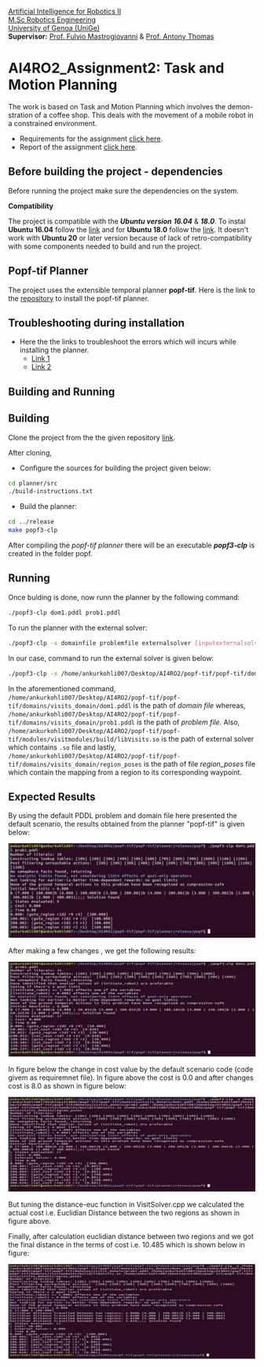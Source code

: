 [Artificial Intelligence for Robotics II](https://corsi.unige.it/en/off.f/2022/ins/60237?codcla=10635)<br>
[M.Sc Robotics Engineering](https://corsi.unige.it/corsi/10635)<br>
[University of Genoa (UniGe)](https://unige.it/en)<br>
**Supervisor:** [Prof. Fulvio Mastrogiovanni](https://rubrica.unige.it/personale/UkNHWFhr) & [Prof. Antony Thomas](https://scholar.google.it/citations?hl=it&user=aPSLBVUAAAAJ)

# AI4RO2_Assignment2: Task and Motion Planning

The work is based on Task and Motion Planning which involves the demon- stration of a coffee shop. This deals with the movement of a mobile robot in a constrained environment.

* Requirements for the assignment [click here](https://github.com/ankurkohli007/Artificial_Intelligent_4_Robotics_2_Assignment_II/blob/master/Task%20Motion%20and%20Planning%20Assignemnt_Group%20I_Ankur%20Kohli_Awais%20Tahir_Subhransu%20Sourav%20Priyadarshan/Assignment2.pdf).
* Report of the assignment [click here](https://github.com/ankurkohli007/Artificial_Intelligent_4_Robotics_2_Assignment_II/blob/master/Task%20Motion%20and%20Planning%20Assignemnt_Group%20I_Ankur%20Kohli_Awais%20Tahir_Subhransu%20Sourav%20Priyadarshan/Task%20Motion%20and%20Planning%20Assignemnt_Group%20I_Ankur%20Kohli_Awais%20Tahir_Subhransu%20Sourav%20Priyadarshan_Report.pdf).

## Before building the project - dependencies

Before running the project make sure the dependencies on the system.

**Compatibility**

The project is compatible with the ***Ubuntu version*** ***16.04*** & ***18.0***. To instal **Ubuntu 16.04** follow the [link](https://ubuntu.com/tutorials/install-ubuntu-desktop-1604#1-overview) and for **Ubuntu 18.0** follow the [link](https://ubuntu.com/tutorials/install-ubuntu-desktop-1804#1-overview). It doesn't work with **Ubuntu 20** or later version because of lack of retro-compatibility with some components needed to build and run the project.

## Popf-tif Planner

The project uses the extensible temporal planner **popf-tif**. Here is the link to the [repository](https://github.com/popftif/popf-tif) to install the popf-tif planner. 

## Troubleshooting during installation 

* Here the the links to troubleshoot the errors which will incurs while installing the planner.
      <ul>
      <li>[Link 1](https://github.com/popftif/popf-tif/issues/2)</li>
      <li>[Link 2](https://github.com/popftif/popf-tif/issues/1)</li>
      </ul>

## Building and Running

## Building

Clone the project from the the given repository [link](https://github.com/ankurkohli007/Artificial_Intelligent_4_Robotics_2_Assignment_II.git). 

After cloning, 

* Configure the sources for building the project given below:
```sh
cd planner/src
./build-instructions.txt 
```

* Build the planner:
```sh
cd ../release
make popf3-clp 
```
After compiling the *popf-tif planner* there will be an executable ***popf3-clp*** is created in the folder popf.

## Running

Once bulding is done, now runn the planner by the following command:

```sh
./popf3-clp dom1.pddl prob1.pddl
```

To run the planner with the external solver:
```sh
./popf3-clp -x domainfile problemfile externalsolver [inputexternalsolver]
```

In our case, command to run the external solver is given below:
```sh
./popf3-clp -x /home/ankurkohli007/Desktop/AI4RO2/popf-tif/popf-tif/domains/visits_domain/dom1.pddl /home/ankurkohli007/Desktop/AI4RO2/popf-tif/popf-tif/domains/visits_domain/prob1.pddl /home/ankurkohli007/Desktop/AI4RO2/popf-tif/popf-tif/modules/visitmodules/build/libVisits.so /home/ankurkohli007/Desktop/AI4RO2/popf-tif/popf-tif/domains/visits_domain/region_poses
```
In the aforementioned command, ```/home/ankurkohli007/Desktop/AI4RO2/popf-tif/popf-tif/domains/visits_domain/dom1.pddl``` is the path of *domain file* whereas, ```/home/ankurkohli007/Desktop/AI4RO2/popf-tif/popf-tif/domains/visits_domain/prob1.pddl``` is the path of *problem file*. Also, ```/home/ankurkohli007/Desktop/AI4RO2/popf-tif/popf-tif/modules/visitmodules/build/libVisits.so``` is the path of external solver which contains ```.so``` file and lastly, ```/home/ankurkohli007/Desktop/AI4RO2/popf-tif/popf-tif/domains/visits_domain/region_poses``` is the path of file *region_poses* file which contain the mapping from a region to its corresponding waypoint.

## Expected Results

By using the default PDDL problem and domain file here presented the default scenario, the results obtained from the planner "popf-tif" is given below:

![alt text](image1.png)

After making a few changes , we get the following results:

![alt text](image2.png)

In figure below the change in cost value by the default scenario code (code givem as requiremnet file). In figure above the cost is 0.0 and after changes cost is 8.0 as shown in figure below:

![alt text](image3.png)

But tuning the distance-euc function in VisitSolver.cpp we calculated the actual cost i.e. Euclidian Distance between the two regions as shown in figure above.

Finally, after calculation euclidian distance between two regions and we got the final distance in the terms of cost i.e. 10.485 which is shown below in figure:

![alt text](image4.png)
